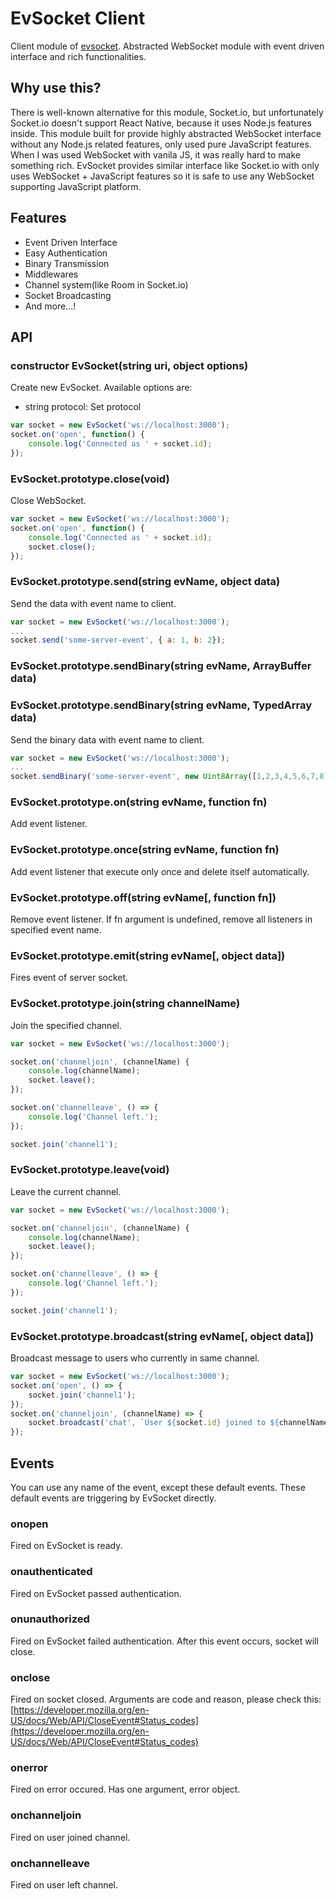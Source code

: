 # EvSocket Client
Client module of [evsocket](https://www.npmjs.com/package/evsocket).
Abstracted WebSocket module with event driven interface and rich functionalities.


## Why use this?
There is well-known alternative for this module, Socket.io, but unfortunately Socket.io doesn't support React Native, because it uses Node.js features inside.
This module built for provide highly abstracted WebSocket interface without any Node.js related features, only used pure JavaScript features.
When I was used WebSocket with vanila JS, it was really hard to make something rich.
EvSocket provides similar interface like Socket.io with only uses WebSocket + JavaScript features so it is safe to use any WebSocket supporting JavaScript platform.


## Features
- Event Driven Interface
- Easy Authentication
- Binary Transmission
- Middlewares
- Channel system(like Room in Socket.io)
- Socket Broadcasting
- And more...!


## API
### constructor EvSocket(string uri, object options)
Create new EvSocket. Available options are:
- string protocol: Set protocol

```javascript
var socket = new EvSocket('ws://localhost:3000');
socket.on('open', function() {
	console.log('Connected as ' + socket.id);
});
```

### EvSocket.prototype.close(void)
Close WebSocket.

```javascript
var socket = new EvSocket('ws://localhost:3000');
socket.on('open', function() {
	console.log('Connected as ' + socket.id);
	socket.close();
});
```

### EvSocket.prototype.send(string evName, object data)
Send the data with event name to client.

```javascript
var socket = new EvSocket('ws://localhost:3000');
...
socket.send('some-server-event', { a: 1, b: 2});
```

### EvSocket.prototype.sendBinary(string evName, ArrayBuffer data)
### EvSocket.prototype.sendBinary(string evName, TypedArray data)
Send the binary data with event name to client.

```javascript
var socket = new EvSocket('ws://localhost:3000');
...
socket.sendBinary('some-server-event', new Uint8Array([1,2,3,4,5,6,7,8]));
```
### EvSocket.prototype.on(string evName, function fn)
Add event listener.

### EvSocket.prototype.once(string evName, function fn)
Add event listener that execute only once and delete itself automatically.

### EvSocket.prototype.off(string evName[, function fn])
Remove event listener. If fn argument is undefined, remove all listeners in specified event name.

### EvSocket.prototype.emit(string evName[, object data])
Fires event of server socket.

### EvSocket.prototype.join(string channelName)
Join the specified channel.

```javascript
var socket = new EvSocket('ws://localhost:3000');

socket.on('channeljoin', (channelName) {
	console.log(channelName);
	socket.leave();
});

socket.on('channelleave', () => {
	console.log('Channel left.');
});

socket.join('channel1');
```

### EvSocket.prototype.leave(void)
Leave the current channel.

```javascript
var socket = new EvSocket('ws://localhost:3000');

socket.on('channeljoin', (channelName) {
	console.log(channelName);
	socket.leave();
});

socket.on('channelleave', () => {
	console.log('Channel left.');
});

socket.join('channel1');
```

### EvSocket.prototype.broadcast(string evName[, object data])
Broadcast message to users who currently in same channel.

```javascript
var socket = new EvSocket('ws://localhost:3000');
socket.on('open', () => {
	socket.join('channel1');
});
socket.on('channeljoin', (channelName) => {
	socket.broadcast('chat', `User ${socket.id} joined to ${channelName}.`);
});
```

## Events
You can use any name of the event, except these default events. These default events are triggering by EvSocket directly.

### onopen
Fired on EvSocket is ready.

### onauthenticated
Fired on EvSocket passed authentication.

### onunauthorized
Fired on EvSocket failed authentication. After this event occurs, socket will close.

### onclose
Fired on socket closed. Arguments are code and reason, please check this: [https://developer.mozilla.org/en-US/docs/Web/API/CloseEvent#Status_codes](https://developer.mozilla.org/en-US/docs/Web/API/CloseEvent#Status_codes)

### onerror
Fired on error occured. Has one argument, error object.

### onchanneljoin
Fired on user joined channel.

### onchannelleave
Fired on user left channel.